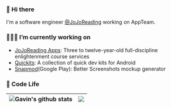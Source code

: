 ### 👋 Hi there 

I'm a software engineer [@JoJoReading](https://www.jojoreading.com/) working on AppTeam.

### 👨🏻‍💻 I’m currently working on 

- [JoJoReading Apps](https://www.jojoreading.com/): Three to twelve-year-old full-discipline enlightenment course services
- [Quickits](https://github.com/Quickits): A collection of quick dev kits for Android
- [Snapmod](https://play.google.com/store/apps/details?id=cn.gavinliu.snapmod&hl=en)(Google Play): Better Screenshots mockup generator

### 🚀 Code Life

| <img align="center" src="https://github-readme-stats.vercel.app/api?username=gavinliu&show_icons=true&hide_title=false&hide=contribs&hide_border=true" alt="Gavin's github stats" /> | <img align="center" src="https://github-readme-stats.vercel.app/api/top-langs/?username=gavinliu&layout=compact&hide_border=true&hide=css,html" /> |
| ------------- | ------------- |
